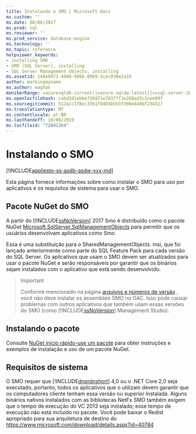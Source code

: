 ```yaml
---
title: Instalando o SMO | Microsoft Docs
ms.custom: ''
ms.date: 08/06/2017
ms.prod: sql
ms.reviewer: ''
ms.prod_service: database-engine
ms.technology: ''
ms.topic: reference
helpviewer_keywords:
- installing SMO
- SMO [SQL Server], installing
- SQL Server Management Objects, installing
ms.assetid: 140e9971-4940-4866-89b9-5cec938e2a16
author: markingmyname
ms.author: maghan
monikerRange: =azuresqldb-current||=azure-sqldw-latest||>=sql-server-2016||=sqlallproducts-allversions||>=sql-server-linux-2017||=azuresqldb-mi-current
ms.openlocfilehash: cabd2d1ebbe726971e7837ff3e268ad3c2cee89f
ms.sourcegitcommit: 512acc178ec33b1f0403b5b3fd90e44dbf234327
ms.translationtype: MT
ms.contentlocale: pt-BR
ms.lasthandoff: 10/08/2019
ms.locfileid: "72041264"
---
```

# <a name="installing-smo"></a>Instalando o SMO

[!INCLUDE[appliesto-ss-asdb-asdw-xxx-md](../../includes/appliesto-ss-asdb-asdw-xxx-md.md)]

Esta página fornece informações sobre como instalar o SMO para uso por aplicativos e os requisitos de sistema para usar o SMO.

## <a name="smo-nuget-package"></a>Pacote NuGet do SMO

A partir do [!INCLUDE[ssNoVersion](../../includes/ssnoversion-md.md)] 2017 Smo é distribuído como o pacote NuGet [Microsoft.SqlServer.SqlManagementObjects](https://www.nuget.org/packages/Microsoft.SqlServer.SqlManagementObjects) para permitir que os usuários desenvolvam aplicativos como Smo.

Essa é uma substituição para o SharedManagementObjects. msi, que foi lançado anteriormente como parte do SQL Feature Pack para cada versão do SQL Server. Os aplicativos que usam o SMO devem ser atualizados para usar o pacote NuGet e serão responsáveis por garantir que os binários sejam instalados com o aplicativo que está sendo desenvolvido.

>>[!Important]
>>Conforme mencionado na página [arquivos e números de versão](files-and-version-numbers.md) , você não deve instalar os assemblies SMO no GAC. Isso pode causar problemas com outros aplicativos que também usam essas versões do SMO (como [!INCLUDE[ssNoVersion](../../includes/ssnoversion-md.md)] Management Studio).

## <a name="installing-the-package"></a>Instalando o pacote

Consulte [NuGet início rápido-use um pacote](https://docs.microsoft.com/nuget/quickstart/use-a-package) para obter instruções e exemplos de instalação e uso de um pacote NuGet. 
  
## <a name="system-requirements"></a>Requisitos de sistema
  
 O SMO requer que [!INCLUDE[dnprdnshort](../../includes/dnprdnshort-md.md)] 4,0 ou o .NET Core 2,0 seja executado, portanto, todos os aplicativos que o utilizam devem garantir que os computadores cliente tenham essa versão ou superior instalada. Alguns binários nativos instalados com as bibliotecas NetFx SMO também exigem que o tempo de execução do VC 2013 seja instalado; esse tempo de execução não está incluído no pacote. Você pode baixar o Redist apropriado para sua arquitetura de destino do https://www.microsoft.com/download/details.aspx?id=40784
  
